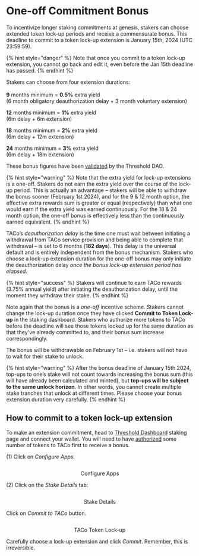 # One-off Commitment Bonus

To incentivize longer staking commitments at genesis, stakers can choose extended token lock-up periods and receive a commensurate bonus. This deadline to commit to a token lock-up extension is January 15th, 2024 (UTC 23:59:59).&#x20;

{% hint style="danger" %}
Note that once you commit to a token lock-up extension, you cannot go back and edit it, even before the Jan 15th deadline has passed.&#x20;
{% endhint %}

Stakers can choose from four extension durations: \
\
**9** months minimum = **0.5%** extra yield\
(6 month obligatory deauthorization delay + 3 month voluntary extension)

**12** months minimum  = **1%** extra yield\
(6m delay + 6m extension)&#x20;

**18** months minimum = **2%** extra yield\
(6m delay + 12m extension)&#x20;

**24** months minimum = **3%** extra yield\
(6m delay + 18m extension)&#x20;

These bonus figures have been [validated](https://snapshot.org/#/threshold.eth/proposal/0x868139f4c9769e2ebd779b0a94558bf8f424c790dfdb68506b5f8b67442ce768) by the Threshold DAO.

{% hint style="warning" %}
Note that the extra yield for lock-up extensions is a one-off. Stakers do not earn the extra yield over the course of the lock-up period. This is actually an advantage – stakers will be able to withdraw the bonus sooner (February 1st 2024), and for the 9 & 12 month option, the effective extra rewards sum is greater or equal (respectively) than what one would earn if the extra yield was earned continuously. For the 18 & 24 month option, the one-off bonus is effectively less than the continuously earned equivalent. &#x20;
{% endhint %}

TACo’s _deauthorization delay_ is the time one must wait between initiating a withdrawal from TACo service provision and being able to complete that withdrawal – is set to 6 months (**182 days**). This delay is the universal default and is entirely independent from the bonus mechanism. Stakers who choose a lock-up extension duration for the one-off bonus may only initiate the deauthorization delay _once the bonus lock-up extension period has elapsed_.&#x20;

{% hint style="success" %}
Stakers will continue to earn TACo rewards (3.75% annual yield) after initiating the deauthorization delay, until the moment they withdraw their stake.
{% endhint %}

Note again that the bonus is a _one-off_ incentive scheme. Stakers cannot change the lock-up duration once they have clicked **Commit to Token Lock-up** in the staking dashboard. Stakers who authorize more tokens to TACo before the deadline will see those tokens locked up for the same duration as that they've already committed to, and their bonus sum increase correspondingly.&#x20;

The bonus will be withdrawable on February  1st – i.e. stakers will not have to wait for their stake to unlock.&#x20;

{% hint style="warning" %}
After the bonus deadline of January 15th 2024, top-ups to one’s stake will not count towards increasing the bonus sum (this will have already been calculated and minted), but **top-ups will be subject to the same unlock horizon**. In other words, you cannot create multiple stake tranches that unlock at different times. Please choose your bonus extension duration very carefully.&#x20;
{% endhint %}

## How to commit to a token lock-up extension

To make an extension commitment, head to [Threshold Dashboard](https://dashboard.threshold.network/staking) staking page and connect your wallet. You will need to have [authorized](./) some number of tokens to TACo first to receive a bonus.&#x20;

(1) Click on _Configure Apps._&#x20;

<div align="center">

<figure><img src="../../../.gitbook/assets/Screenshot 2023-12-19 at 4.00.20 PM.png" alt=""><figcaption><p>Configure Apps</p></figcaption></figure>

</div>

(2) Click on the _Stake Details_ tab:

<div align="center">

<figure><img src="../../../.gitbook/assets/Screenshot 2023-12-19 at 3.56.02 PM.png" alt=""><figcaption><p>Stake Details</p></figcaption></figure>

</div>

Click on _Commit to TACo_ button.

<div align="center">

<figure><img src="../../../.gitbook/assets/Screenshot 2023-12-19 at 3.56.22 PM.png" alt=""><figcaption><p>TACo Token Lock-up</p></figcaption></figure>

</div>

Carefully choose a lock-up extension and click _Commit_. Remember, this is irreversible.&#x20;

